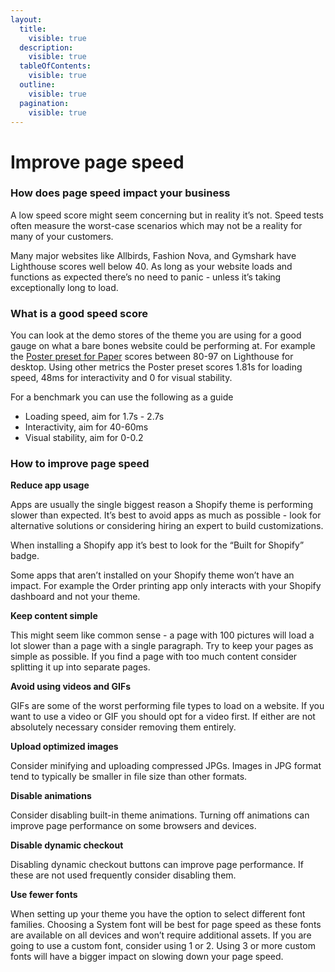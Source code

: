```yaml
---
layout:
  title:
    visible: true
  description:
    visible: true
  tableOfContents:
    visible: true
  outline:
    visible: true
  pagination:
    visible: true
---
```


# Improve page speed

### How does page speed impact your business <a href="#h_029076d4e0" id="h_029076d4e0"></a>

A low speed score might seem concerning but in reality it’s not. Speed tests often measure the worst-case scenarios which may not be a reality for many of your customers.

Many major websites like Allbirds, Fashion Nova, and Gymshark have Lighthouse scores well below 40. As long as your website loads and functions as expected there’s no need to panic - unless it’s taking exceptionally long to load.



### What is a good speed score <a href="#h_ed17bd6682" id="h_ed17bd6682"></a>

You can look at the demo stores of the theme you are using for a good gauge on what a bare bones website could be performing at. For example the [Poster preset for Paper](https://themes.shopify.com/themes/paper/styles/poster/preview?surface_detail=listing\&surface_inter_position=1\&surface_intra_position=4\&surface_type=listing) scores between 80-97 on Lighthouse for desktop. Using other metrics the Poster preset scores 1.81s for loading speed, 48ms for interactivity and 0 for visual stability.

For a benchmark you can use the following as a guide

* Loading speed, aim for 1.7s - 2.7s
* Interactivity, aim for 40-60ms
* Visual stability, aim for 0-0.2



### How to improve page speed <a href="#h_33b5f5febd" id="h_33b5f5febd"></a>

**Reduce app usage**

Apps are usually the single biggest reason a Shopify theme is performing slower than expected. It’s best to avoid apps as much as possible - look for alternative solutions or considering hiring an expert to build customizations.

When installing a Shopify app it’s best to look for the “Built for Shopify” badge.

Some apps that aren’t installed on your Shopify theme won’t have an impact. For example the Order printing app only interacts with your Shopify dashboard and not your theme.



**Keep content simple**

This might seem like common sense - a page with 100 pictures will load a lot slower than a page with a single paragraph. Try to keep your pages as simple as possible. If you find a page with too much content consider splitting it up into separate pages.



**Avoid using videos and GIFs**

GIFs are some of the worst performing file types to load on a website. If you want to use a video or GIF you should opt for a video first. If either are not absolutely necessary consider removing them entirely.



**Upload optimized images**

Consider minifying and uploading compressed JPGs. Images in JPG format tend to typically be smaller in file size than other formats.



**Disable animations**

Consider disabling built-in theme animations. Turning off animations can improve page performance on some browsers and devices.



**Disable dynamic checkout**

Disabling dynamic checkout buttons can improve page performance. If these are not used frequently consider disabling them.



**Use fewer fonts**

When setting up your theme you have the option to select different font families. Choosing a System font will be best for page speed as these fonts are available on all devices and won’t require additional assets. If you are going to use a custom font, consider using 1 or 2. Using 3 or more custom fonts will have a bigger impact on slowing down your page speed.
